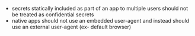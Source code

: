 - secrets statically included as part of an app to multiple users should not be treated as confidential secrets
- native apps should not use an embedded user-agent and instead should use an external user-agent (ex- default browser)